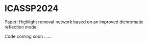 # ICASSP2024
Paper: Highlight removal network based on an improved dichromatic reflection model

Code coming soon ......
